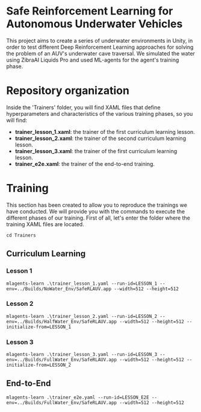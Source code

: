 # Safe Reinforcement Learning for Autonomous Underwater Vehicles

This project aims to create a series of underwater environments in Unity, in order to test different Deep Reinforcement Learning approaches for solving the problem of an AUV's underwater cave traversal. We simulated the water using ZibraAI Liquids Pro and used ML-agents for the agent's training phase.

# Repository organization
Inside the 'Trainers' folder, you will find XAML files that define hyperparameters and characteristics of the various training phases, so you will find:

 - **trainer_lesson_1.xaml**: the trainer of the first curriculum learning lesson.
 - **trainer_lesson_2.xaml**: the trainer of the second curriculum learning lesson.
 - **trainer_lesson_3.xaml**: the trainer of the first curriculum learning lesson.
 - **trainer_e2e.xaml**: the trainer of the end-to-end training.

# Training

This section has been created to allow you to reproduce the trainings we have conducted. We will provide you with the commands to execute the different phases of our training.
First of all, let's enter the folder where the training XAML files are located.

	cd Trainers

## Curriculum Learning


### Lesson 1

    mlagents-learn .\trainer_lesson_1.yaml --run-id=LESSON_1 --env=../Builds/NoWater_Env/SafeRLAUV.app --width=512 --height=512

### Lesson 2
	mlagents-learn .\trainer_lesson_2.yaml --run-id=LESSON_2 --env=../Builds/HalfWater_Env/SafeRLAUV.app --width=512 --height=512 --initialize-from=LESSON_1

### Lesson 3
	mlagents-learn .\trainer_lesson_3.yaml --run-id=LESSON_3 --env=../Builds/FullWater_Env/SafeRLAUV.app --width=512 --height=512 --initialize-from=LESSON_2

## End-to-End

	mlagents-learn .\trainer_e2e.yaml --run-id=LESSON_E2E --env=../Builds/FullWater_Env/SafeRLAUV.app --width=512 --height=512
